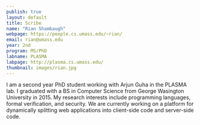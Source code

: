 ```yaml
---
publish: true
layout: default
title: Scribe
name: "Rian Shambaugh"
webpage: https://people.cs.umass.edu/~rian/
email: rian@umass.edu
year: 2nd
program: MS/PhD
labname: PLASMA
labpage: http://plasma.cs.umass.edu/
thumbnail: images/rian.jpg
---
```

I am a second year PhD student working with Arjun Guha in the PLASMA lab. I graduated with a BS in
Computer Science from George Wasington University in 2015. My research interests include
programming languages, formal verification, and security. We are currently working on a platform
for dynamically splitting web applications into client-side code and server-side code.
